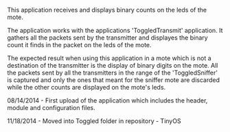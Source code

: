This application receives and displays binary counts on the leds of the mote.

The application works with the applications 'ToggledTransmit' application. It gathers all the packets sent by the transmitter and displayes the binary count it finds in the packet on the leds of the mote.

The expected result when using this application in a mote which is not a destination of the transmitter is the display of binary digits on the mote. All the packets sent by all the transmitters in the range of the 'ToggledSniffer' is captured and only the ones that meant for the sniffer mote are discarded while the other counts are displayed on the mote's leds.

08/14/2014 - First upload of the application which includes the header, module and configuration files.

11/18/2014 - Moved into Toggled folder in repository - TinyOS

